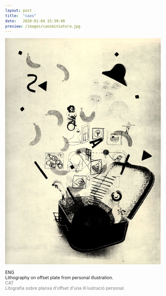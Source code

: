 ```yaml
---
layout: post
title:  "caos"
date:   2020-01-04 15:39:40
preview: /images/caosminiatura.jpg
---
```


![Picture 1](/images/caos.jpg)

<div class="row">

  <div class="column">
  ENG<br>
  Lithography on offset plate from personal illustration.
</div>

   <div class="column">
   <font color="#808080">
   CAT<br>
   Litografia sobre planxa d'offset d'una iIl·lustració personal.</font><br>
   </div>

 </div>
